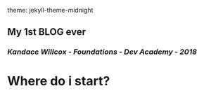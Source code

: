 theme: jekyll-theme-midnight
## **My 1st BLOG ever**

### *Kandace Willcox - Foundations - Dev Academy - 2018*

# **Where do i start?**

